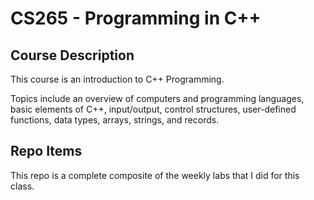 # CS265 - Programming in C++

## Course Description
This course is an introduction to C++ Programming. 

Topics include an overview of computers and programming languages, basic elements of C++, input/output, control structures, user-defined functions, data types, arrays, strings, and records.

## Repo Items
This repo is a complete composite of the weekly labs that I did for this class.


